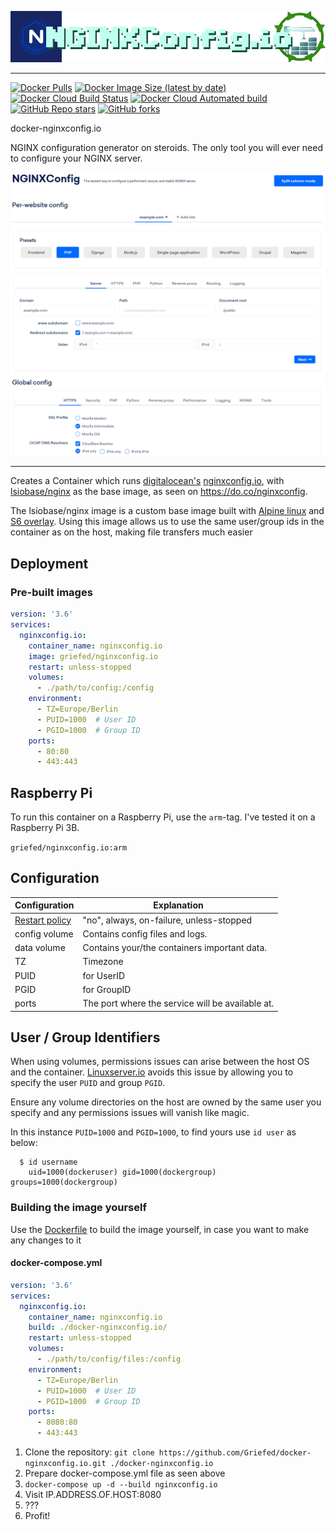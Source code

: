 [![docker-nginxconfig.io](img/docker-nginxconfig.io_header.png)](https://github.com/digitalocean/nginxconfig.io)

---

[![Docker Pulls](https://img.shields.io/docker/pulls/griefed/nginxconfig.io?style=flat-square)](https://hub.docker.com/repository/docker/griefed/nginxconfig.io)
[![Docker Image Size (latest by date)](https://img.shields.io/docker/image-size/griefed/nginxconfig.io?label=Image%20size&sort=date&style=flat-square)](https://hub.docker.com/repository/docker/griefed/nginxconfig.io)
[![Docker Cloud Build Status](https://img.shields.io/docker/cloud/build/griefed/nginxconfig.io?label=Docker%20build&style=flat-square)](https://hub.docker.com/repository/docker/griefed/nginxconfig.io)
[![Docker Cloud Automated build](https://img.shields.io/docker/cloud/automated/griefed/nginxconfig.io?label=Docker%20build&style=flat-square)](https://hub.docker.com/repository/docker/griefed/nginxconfig.io)
[![GitHub Repo stars](https://img.shields.io/github/stars/Griefed/docker-nginxconfig.io?label=GitHub%20Stars&style=social)](https://github.com/Griefed/docker-nginxconfig.io)
[![GitHub forks](https://img.shields.io/github/forks/Griefed/docker-nginxconfig.io?label=GitHub%20Forks&style=social)](https://github.com/Griefed/docker-nginxconfig.io)

docker-nginxconfig.io

NGINX configuration generator on steroids. The only tool you will ever need to configure your NGINX server.

[![nginxconfig.io](img/docker-nginxconfig.io_screenshot.png)](https://github.com/digitalocean/nginxconfig.io)

---

Creates a Container which runs [digitalocean's](https://github.com/digitalocean) [nginxconfig.io](https://github.com/digitalocean/nginxconfig.io), with [lsiobase/nginx](https://hub.docker.com/r/lsiobase/nginx) as the base image, as seen on https://do.co/nginxconfig.

The lsiobase/nginx image is a custom base image built with [Alpine linux](https://alpinelinux.org/) and [S6 overlay](https://github.com/just-containers/s6-overlay).
Using this image allows us to use the same user/group ids in the container as on the host, making file transfers much easier

## Deployment

### Pre-built images

```docker-compose.yml
version: '3.6'
services:
  nginxconfig.io:
    container_name: nginxconfig.io
    image: griefed/nginxconfig.io
    restart: unless-stopped
    volumes:
      - ./path/to/config:/config
    environment:
      - TZ=Europe/Berlin
      - PUID=1000  # User ID
      - PGID=1000  # Group ID
    ports:
      - 80:80
      - 443:443
```

## Raspberry Pi

To run this container on a Raspberry Pi, use the `arm`-tag. I've tested it on a Raspberry Pi 3B.

`griefed/nginxconfig.io:arm`

## Configuration

Configuration | Explanation
------------ | -------------
[Restart policy](https://docs.docker.com/compose/compose-file/#restart) | "no", always, on-failure, unless-stopped
config volume | Contains config files and logs.
data volume | Contains your/the containers important data.
TZ | Timezone
PUID | for UserID
PGID | for GroupID
ports | The port where the service will be available at.

## User / Group Identifiers

When using volumes, permissions issues can arise between the host OS and the container. [Linuxserver.io](https://www.linuxserver.io/) avoids this issue by allowing you to specify the user `PUID` and group `PGID`.

Ensure any volume directories on the host are owned by the same user you specify and any permissions issues will vanish like magic.

In this instance `PUID=1000` and `PGID=1000`, to find yours use `id user` as below:

```
  $ id username
    uid=1000(dockeruser) gid=1000(dockergroup) groups=1000(dockergroup)
```

### Building the image yourself

Use the [Dockerfile](https://github.com/Griefed/docker-nginxconfig.io/Dockerfile) to build the image yourself, in case you want to make any changes to it

#### docker-compose.yml

```docker-compose.yml
version: '3.6'
services:
  nginxconfig.io:
    container_name: nginxconfig.io
    build: ./docker-nginxconfig.io/
    restart: unless-stopped
    volumes:
      - ./path/to/config/files:/config
    environment:
      - TZ=Europe/Berlin
      - PUID=1000  # User ID
      - PGID=1000  # Group ID
    ports:
      - 8080:80
      - 443:443
```

1. Clone the repository: `git clone https://github.com/Griefed/docker-nginxconfig.io.git ./docker-nginxconfig.io`
1. Prepare docker-compose.yml file as seen above
1. `docker-compose up -d --build nginxconfig.io`
1. Visit IP.ADDRESS.OF.HOST:8080
1. ???
1. Profit!

